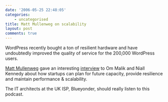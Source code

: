 ```yaml
---
date: '2006-05-25 22:48:05'
categories:
    - uncategorised
title: Matt Mullenweg on scalability
layout: post
comments: true
---
```

WordPress recently bought a ton of resilient hardware and have
undoubtedly improved the quality of service for the 200,000 WordPress
users.

[Matt Mullenweg](http://photomatt.net/) gave an interesting
[interview](http://gigaom.com/2006/05/24/photo-matt-shares-his-wisdom/)
to Om Malik and Niall Kennedy about how startups can plan for future
capacity, provide resilience and maintain performance & scalability.

The IT architects at the UK ISP, Blueyonder, should really listen to
this podcast.
